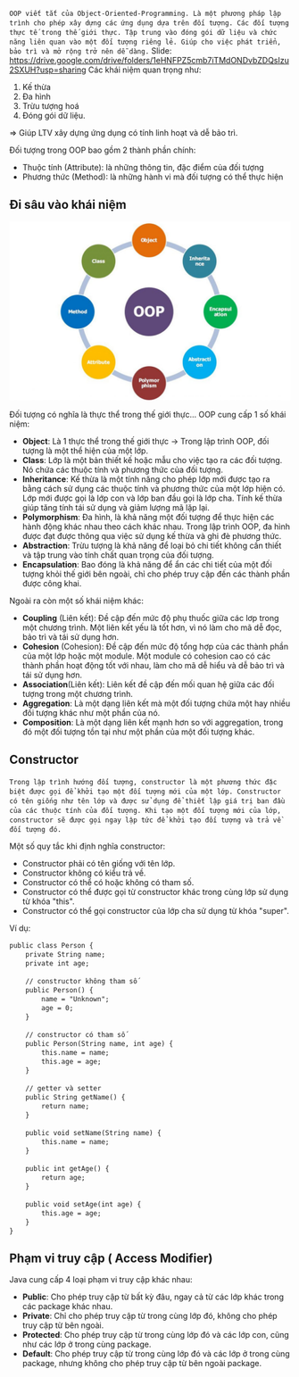 `OOP viết tắt của Object-Oriented-Programming. Là một phương pháp lập trình cho phép xây dựng các ứng dụng dựa trên đối tượng. Các đối tượng thực tế trong thế giới thực. Tập trung vào đóng gói dữ liệu và chức năng liên quan vào một đối tượng riêng lẻ. Giúp cho việc phát triển, bảo trì và mở rộng trở nên dễ dàng.`
Slide: https://drive.google.com/drive/folders/1eHNFPZ5cmb7iTMdONDvbZDQsIzu2SXUH?usp=sharing
Các khái niệm quan trọng như:
1. Kế thừa
2. Đa hình
3. Trừu tượng hoá
4. Đóng gói dữ liệu.

=> Giúp LTV xây dựng ứng dụng có tính linh hoạt và dễ bảo trì.

Đối tượng trong OOP bao gồm 2 thành phần chính:

- Thuộc tính (Attribute): là những thông tin, đặc điểm của đối tượng
- Phương thức (Method): là những hành vi mà đối tượng có thể thực hiện
## Đi sâu vào khái niệm

![OOP](../../Assets/Images/OOP/oop.jpg)

Đối tượng có nghĩa là thực thể trong thế giới thực... OOP cung cấp 1 số khái niệm:
- **Object**: Là 1 thực thể trong thế giới thực -> Trong lập trình OOP, đối tượng là một thể hiện của một lớp.
- **Class**: Lớp là một bản thiết kế hoặc mẫu cho việc tạo ra các đối tượng. Nó chứa các thuộc tính và phương thức của đối tượng.
- **Inheritance**: Kế thừa là một tính năng cho phép lớp mới được tạo ra bằng cách sử dụng các thuộc tính và phương thức của một lớp hiện có. Lớp mới được gọi là lớp con và lớp ban đầu gọi là lớp cha. Tính kế thừa giúp tăng tính tái sử dụng và giảm lượng mã lặp lại.
- **Polymorphism**: Đa hình, là khả năng một đối tượng để thực hiện các hành động khác nhau theo cách khác nhau. Trong lập trình OOP, đa hình được đạt được thông qua việc sử dụng kế thừa và ghi đè phương thức.
- **Abstraction**: Trừu tượng là khả năng để loại bỏ chi tiết không cần thiết và tập trung vào tính chất quan trọng của đối tượng.
- **Encapsulation**: Bao đóng là khả năng để ẩn các chi tiết của một đối tượng khỏi thế giới bên ngoài, chỉ cho phép truy cập đến các thành phần được công khai.

Ngoài ra còn một số khái niệm khác:
- **Coupling** (Liên kết): Đề cập đến mức độ phụ thuốc giữa các lơp trong một chương trình. Một liên kết yếu là tốt hơn, vì nó làm cho mã dễ đọc, bảo trì và tái sử dụng hơn.
- **Cohesion** (Cohesion): Đề cập đến mức độ tổng hợp của các thành phần của một lớp hoặc một module. Một module có cohesion cao có các thành phần hoạt động tốt với nhau, làm cho mã dễ hiểu và dễ bảo trì và tái sử dụng hơn.
- **Association**(Liên kết): Liên kết đề cập đến mối quan hệ giữa các đối tượng trong một chương trình.
- **Aggregation**: Là một dạng liên kết mà một đối tượng chứa một hay nhiều đối tượng khác như một phần của nó.
- **Composition**: Là một dạng liên kết mạnh hơn so với aggregation, trong đó một đối tượng tồn tại như một phần của một đối tượng khác. 

## Constructor

`Trong lập trình hướng đối tượng, constructor là một phương thức đặc biệt được gọi để khởi tạo một đối tượng mới của một lớp. Constructor có tên giống như tên lớp và được sử dụng để thiết lập giá trị ban đầu của các thuộc tính của đối tượng. Khi tạo một đối tượng mới của lớp, constructor sẽ được gọi ngay lập tức để khởi tạo đối tượng và trả về đối tượng đó.`

Một số quy tắc khi định nghĩa constructor:

- Constructor phải có tên giống với tên lớp.
- Constructor không có kiểu trả về.
- Constructor có thể có hoặc không có tham số.
- Constructor có thể được gọi từ constructor khác trong cùng lớp sử dụng từ khóa "this".
- Constructor có thể gọi constructor của lớp cha sử dụng từ khóa "super".

Ví dụ:
```
public class Person {
    private String name;
    private int age;

    // constructor không tham số
    public Person() {
        name = "Unknown";
        age = 0;
    }

    // constructor có tham số
    public Person(String name, int age) {
        this.name = name;
        this.age = age;
    }

    // getter và setter
    public String getName() {
        return name;
    }

    public void setName(String name) {
        this.name = name;
    }

    public int getAge() {
        return age;
    }

    public void setAge(int age) {
        this.age = age;
    }
}

```

## Phạm vi truy cập ( Access Modifier)

Java cung cấp 4 loại phạm vi truy cập khác nhau:

- **Public**: Cho phép truy cập từ bất kỳ đâu, ngay cả từ các lớp khác trong các package khác nhau.
- **Private**: Chỉ cho phép truy cập từ trong cùng lớp đó, không cho phép truy cập từ bên ngoài.
- **Protected**: Cho phép truy cập từ trong cùng lớp đó và các lớp con, cũng như các lớp ở trong cùng package.
- **Default**: Cho phép truy cập từ trong cùng lớp đó và các lớp ở trong cùng package, nhưng không cho phép truy cập từ bên ngoài package.

